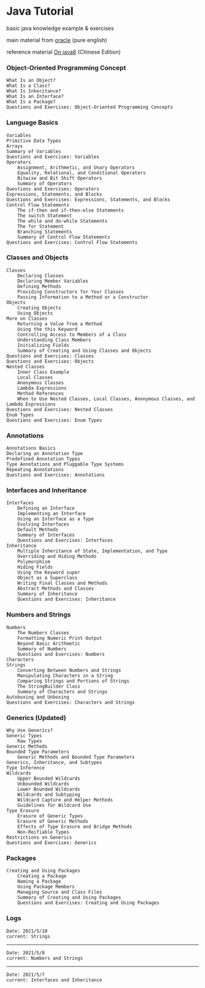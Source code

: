# Java Tutorial
basic java knowledge
example & exercises

main material from [oracle](https://docs.oracle.com/javase/tutorial) (pure english)

reference material [On java8](https://usigned.github.io/OnJava8/) (Chinese Edition)

### Object-Oriented Programming Concept
    
    What Is an Object?
    What Is a Class?
    What Is Inheritance?
    What Is an Interface?
    What Is a Package?
    Questions and Exercises: Object-Oriented Programming Concepts
### Language Basics

    Variables
    Primitive Data Types
    Arrays
    Summary of Variables
    Questions and Exercises: Variables
    Operators
        Assignment, Arithmetic, and Unary Operators
        Equality, Relational, and Conditional Operators
        Bitwise and Bit Shift Operators
        Summary of Operators
    Questions and Exercises: Operators
    Expressions, Statements, and Blocks
    Questions and Exercises: Expressions, Statements, and Blocks
    Control Flow Statements
        The if-then and if-then-else Statements
        The switch Statement
        The while and do-while Statements
        The for Statement
        Branching Statements
        Summary of Control Flow Statements
    Questions and Exercises: Control Flow Statements
### Classes and Objects
    
    Classes
        Declaring Classes
        Declaring Member Variables
        Defining Methods
        Providing Constructors for Your Classes
        Passing Information to a Method or a Constructor
    Objects
        Creating Objects
        Using Objects
    More on Classes
        Returning a Value from a Method
        Using the this Keyword
        Controlling Access to Members of a Class
        Understanding Class Members
        Initializing Fields
        Summary of Creating and Using Classes and Objects
    Questions and Exercises: Classes
    Questions and Exercises: Objects
    Nested Classes
        Inner Class Example
        Local Classes
        Anonymous Classes
        Lambda Expressions
        Method References
        When to Use Nested Classes, Local Classes, Anonymous Classes, and Lambda Expressions
    Questions and Exercises: Nested Classes
    Enum Types
    Questions and Exercises: Enum Types
### Annotations

    Annotations Basics
    Declaring an Annotation Type
    Predefined Annotation Types
    Type Annotations and Pluggable Type Systems
    Repeating Annotations
    Questions and Exercises: Annotations
### Interfaces and Inheritance

    Interfaces
        Defining an Interface
        Implementing an Interface
        Using an Interface as a Type
        Evolving Interfaces
        Default Methods
        Summary of Interfaces
        Questions and Exercises: Interfaces
    Inheritance
        Multiple Inheritance of State, Implementation, and Type
        Overriding and Hiding Methods
        Polymorphism
        Hiding Fields
        Using the Keyword super
        Object as a Superclass
        Writing Final Classes and Methods
        Abstract Methods and Classes
        Summary of Inheritance
        Questions and Exercises: Inheritance
### Numbers and Strings

    Numbers
        The Numbers Classes
        Formatting Numeric Print Output
        Beyond Basic Arithmetic
        Summary of Numbers
        Questions and Exercises: Numbers
    Characters
    Strings
        Converting Between Numbers and Strings
        Manipulating Characters in a String
        Comparing Strings and Portions of Strings
        The StringBuilder Class
        Summary of Characters and Strings
    Autoboxing and Unboxing
    Questions and Exercises: Characters and Strings
### Generics (Updated)
    
    Why Use Generics?
    Generic Types
        Raw Types
    Generic Methods
    Bounded Type Parameters
        Generic Methods and Bounded Type Parameters
    Generics, Inheritance, and Subtypes
    Type Inference
    Wildcards
        Upper Bounded Wildcards
        Unbounded Wildcards
        Lower Bounded Wildcards
        Wildcards and Subtyping
        Wildcard Capture and Helper Methods
        Guidelines for Wildcard Use
    Type Erasure
        Erasure of Generic Types
        Erasure of Generic Methods
        Effects of Type Erasure and Bridge Methods
        Non-Reifiable Types
    Restrictions on Generics
    Questions and Exercises: Generics
### Packages

    Creating and Using Packages
        Creating a Package
        Naming a Package
        Using Package Members
        Managing Source and Class Files
        Summary of Creating and Using Packages
        Questions and Exercises: Creating and Using Packages

### Logs
    Date: 2021/5/10
    current: Strings
---
    Date: 2021/5/8
    current: Numbers and Strings
---
    Date: 2021/5/7
    current: Interfaces and Inheritance

